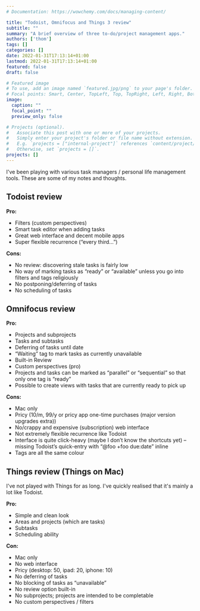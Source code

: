 ```yaml
---
# Documentation: https://wowchemy.com/docs/managing-content/

title: "Todoist, Omnifocus and Things 3 review"
subtitle: ""
summary: "A brief overview of three to-do/project management apps."
authors: ['thom']
tags: []
categories: []
date: 2022-01-31T17:13:14+01:00
lastmod: 2022-01-31T17:13:14+01:00
featured: false
draft: false

# Featured image
# To use, add an image named `featured.jpg/png` to your page's folder.
# Focal points: Smart, Center, TopLeft, Top, TopRight, Left, Right, BottomLeft, Bottom, BottomRight.
image:
  caption: ""
  focal_point: ""
  preview_only: false

# Projects (optional).
#   Associate this post with one or more of your projects.
#   Simply enter your project's folder or file name without extension.
#   E.g. `projects = ["internal-project"]` references `content/project/deep-learning/index.md`.
#   Otherwise, set `projects = []`.
projects: []
---
```


I've been playing with various task managers / personal life management tools.
These are some of my notes and thoughts.

## Todoist review

**Pro:**

* Filters (custom perspectives)
* Smart task editor when adding tasks
* Great web interface and decent mobile apps
* Super flexible recurrence (“every third…”)

**Cons:**

* No review: discovering stale tasks is fairly low
* No way of marking tasks as “ready” or “available” unless you go into filters
  and tags religiously
* No postponing/deferring of tasks
* No scheduling of tasks

## Omnifocus review

**Pro:**

* Projects and subprojects
* Tasks and subtasks
* Deferring of tasks until date
* “Waiting” tag to mark tasks as currently unavailable
* Built-in Review
* Custom perspectives (pro)
* Projects and tasks can be marked as “parallel” or “sequential” so that only
  one tag is “ready”
* Possible to create views with tasks that are currently ready to pick up

**Cons:**

* Mac only
* Pricy (10/m, 99/y or pricy app one-time purchases (major version upgrades extra))
* No/crappy and expensive (subscription) web interface
* Not extremely flexible recurrence like Todoist
* Interface is quite click-heavy (maybe I don’t know the shortcuts yet) – missing
  Todoist’s quick-entry with “@foo +foo due:date” inline
* Tags are all the same colour

## Things review (Things on Mac)

I've not played with Things for as long.
I've quickly realised that it's mainly a lot like Todoist.

**Pro:**

* Simple and clean look
* Areas and projects (which are tasks)
* Subtasks
* Scheduling ability

**Con:**

* Mac only
* No web interface
* Pricy (desktop: 50, ipad: 20, iphone: 10)
* No deferring of tasks
* No blocking of tasks as “unavailable”
* No review option built-in
* No subprojects; projects are intended to be completable
* No custom perspectives / filters
